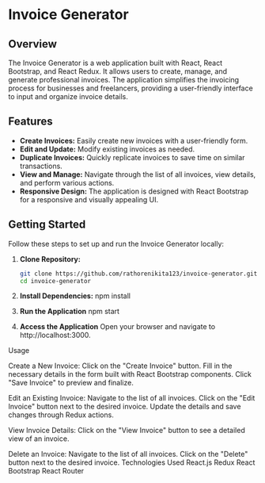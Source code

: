 # Invoice Generator

## Overview

The Invoice Generator is a web application built with React, React Bootstrap, and React Redux. It allows users to create, manage, and generate professional invoices. The application simplifies the invoicing process for businesses and freelancers, providing a user-friendly interface to input and organize invoice details.

## Features

- **Create Invoices:** Easily create new invoices with a user-friendly form.
- **Edit and Update:** Modify existing invoices as needed.
- **Duplicate Invoices:** Quickly replicate invoices to save time on similar transactions.
- **View and Manage:** Navigate through the list of all invoices, view details, and perform various actions.
- **Responsive Design:** The application is designed with React Bootstrap for a responsive and visually appealing UI.

## Getting Started

Follow these steps to set up and run the Invoice Generator locally:

1. **Clone Repository:**
   ```bash
   git clone https://github.com/rathorenikita123/invoice-generator.git
   cd invoice-generator

2.  **Install Dependencies:**
    npm install

3. **Run the Application**
    npm start

4. **Access the Application**
    Open your browser and navigate to http://localhost:3000.

Usage

Create a New Invoice:
Click on the "Create Invoice" button.
Fill in the necessary details in the form built with React Bootstrap components.
Click "Save Invoice" to preview and finalize.

Edit an Existing Invoice:
Navigate to the list of all invoices.
Click on the "Edit Invoice" button next to the desired invoice.
Update the details and save changes through Redux actions.

View Invoice Details:
Click on the "View Invoice" button to see a detailed view of an invoice.

Delete an Invoice:
Navigate to the list of all invoices.
Click on the "Delete" button next to the desired invoice.
Technologies Used
React.js
Redux
React Bootstrap
React Router

